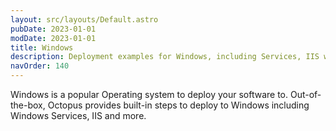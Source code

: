 ```yaml
---
layout: src/layouts/Default.astro
pubDate: 2023-01-01
modDate: 2023-01-01
title: Windows
description: Deployment examples for Windows, including Services, IIS websites and app pools, and more.
navOrder: 140
---
```


Windows is a popular Operating system to deploy your software to. Out-of-the-box, Octopus provides built-in steps to deploy to Windows including Windows Services, IIS and more.
